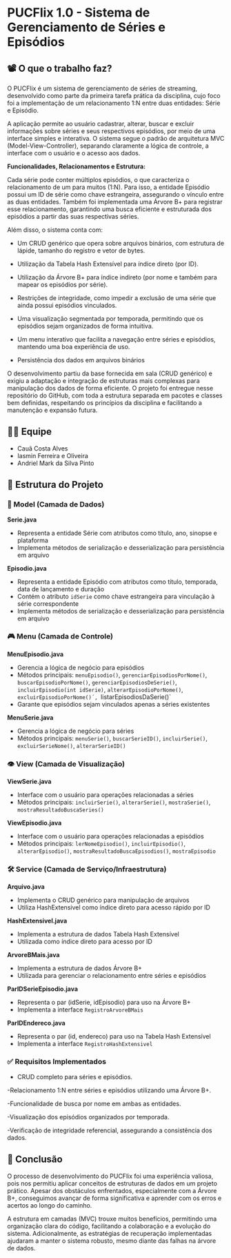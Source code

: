 # PUCFlix 1.0 - Sistema de Gerenciamento de Séries e Episódios

## 📽️ O que o trabalho faz?

O PUCFlix é um sistema de gerenciamento de séries de streaming, desenvolvido como parte da primeira tarefa prática da disciplina, cujo foco foi a implementação de um relacionamento 1:N entre duas entidades: Série e Episódio.

A aplicação permite ao usuário cadastrar, alterar, buscar e excluir informações sobre séries e seus respectivos episódios, por meio de uma interface simples e interativa. O sistema segue o padrão de arquitetura MVC (Model-View-Controller), separando claramente a lógica de controle, a interface com o usuário e o acesso aos dados.

**Funcionalidades, Relacionamentos e Estrutura:**


Cada série pode conter múltiplos episódios, o que caracteriza o relacionamento de um para muitos (1:N). Para isso, a entidade Episódio possui um ID de série como chave estrangeira, assegurando o vínculo entre as duas entidades. Também foi implementada uma Árvore B+ para registrar esse relacionamento, garantindo uma busca eficiente e estruturada dos episódios a partir das suas respectivas séries.

Além disso, o sistema conta com:

- Um CRUD genérico que opera sobre arquivos binários, com estrutura de lápide, tamanho do registro e vetor de bytes.

- Utilização da Tabela Hash Extensível para índice direto (por ID).

- Utilização da Árvore B+ para índice indireto (por nome e também para mapear os episódios por série).

- Restrições de integridade, como impedir a exclusão de uma série que ainda possui episódios vinculados.

- Uma visualização segmentada por temporada, permitindo que os episódios sejam organizados de forma intuitiva.

- Um menu interativo que facilita a navegação entre séries e episódios, mantendo uma boa experiência de uso.

- Persistência dos dados em arquivos binários


O desenvolvimento partiu da base fornecida em sala (CRUD genérico) e exigiu a adaptação e integração de estruturas mais complexas para manipulação dos dados de forma eficiente. O projeto foi entregue nesse repositório do GitHub, com toda a estrutura separada em pacotes e classes bem definidas, respeitando os princípios da disciplina e facilitando a manutenção e expansão futura.


## 👨‍💻 Equipe

- Cauã Costa Alves
- Iasmin Ferreira e Oliveira
- Andriel Mark da Silva Pinto

## 📂 Estrutura do Projeto

### 🧩 Model (Camada de Dados)

**Serie.java**
- Representa a entidade Série com atributos como título, ano, sinopse e plataforma
- Implementa métodos de serialização e desserialização para persistência em arquivo

**Episodio.java**
- Representa a entidade Episódio com atributos como título, temporada, data de lançamento e duração
- Contém o atributo `idSerie` como chave estrangeira para vinculação à série correspondente
- Implementa métodos de serialização e desserialização para persistência em arquivo

### 🎮 Menu (Camada de Controle)


**MenuEpisodio.java**
- Gerencia a lógica de negócio para episódios
- Métodos principais: `menuEpisodio()`, `gerenciarEpisodiosPorNome()`, `buscarEpisodioPorNome()`, `gerenciarEpisodiosDeSerie()`, `incluirEpisodio(int idSerie)`, `alterarEpisodioPorNome()`, `excluirEpisodioPorNome()´, `listarEpisodiosDaSerie()`
- Garante que episódios sejam vinculados apenas a séries existentes

**MenuSerie.java**
- Gerencia a lógica de negócio para séries
- Métodos principais: `menuSerie()`, `buscarSerieID()`, `incluirSerie()`, `excluirSerieNome()`, `alterarSerieID()`

### 👁️ View (Camada de Visualização)

**ViewSerie.java**
- Interface com o usuário para operações relacionadas a séries
- Métodos principais: `incluirSerie()`, `alterarSerie()`, `mostraSerie()`, `mostraResultadoBuscaSeries()`

**ViewEpisodio.java**
- Interface com o usuário para operações relacionadas a episódios
- Métodos principais: `lerNomeEpisodio()`, `incluirEpisodio()`, `alterarEpisodio()`, `mostraResultadoBuscaEpisodios()`, `mostraEpisodio`

### 🛠️ Service (Camada de Serviço/Infraestrutura)

**Arquivo.java**
- Implementa o CRUD genérico para manipulação de arquivos
- Utiliza HashExtensivel como índice direto para acesso rápido por ID

**HashExtensivel.java**
- Implementa a estrutura de dados Tabela Hash Extensível
- Utilizada como índice direto para acesso por ID

**ArvoreBMais.java**
- Implementa a estrutura de dados Árvore B+
- Utilizada para gerenciar o relacionamento entre séries e episódios

**ParIDSerieEpisodio.java**
- Representa o par (idSerie, idEpisodio) para uso na Árvore B+
- Implementa a interface `RegistroArvoreBMais`

**ParIDEndereco.java**
- Representa o par (id, endereco) para uso na Tabela Hash Extensível
- Implementa a interface `RegistroHashExtensivel`


### ✅ Requisitos Implementados

- CRUD completo para séries e episódios.

-Relacionamento 1:N entre séries e episódios utilizando uma Árvore B+.

-Funcionalidade de busca por nome em ambas as entidades.

-Visualização dos episódios organizados por temporada.

-Verificação de integridade referencial, assegurando a consistência dos dados.


## 📝 Conclusão

O processo de desenvolvimento do PUCFlix foi uma experiência valiosa, pois nos permitiu aplicar conceitos de estruturas de dados em um projeto prático. Apesar dos obstáculos enfrentados, especialmente com a Árvore B+, conseguimos avançar de forma significativa e aprender com os erros e acertos ao longo do caminho.

A estrutura em camadas (MVC) trouxe muitos benefícios, permitindo uma organização clara do código, facilitando a colaboração e a evolução do sistema. Adicionalmente, as estratégias de recuperação implementadas ajudaram a manter o sistema robusto, mesmo diante das falhas na árvore de dados.

